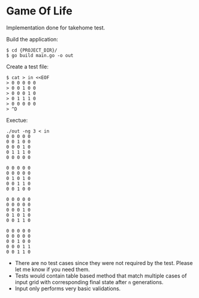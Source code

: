 # Game Of Life

Implementation done for takehome test.

Build the application:
```
$ cd {PROJECT_DIR}/
$ go build main.go -o out
```

Create a test file:
```
$ cat > in <<EOF
> 0 0 0 0 0
> 0 0 1 0 0
> 0 0 0 1 0
> 0 1 1 1 0
> 0 0 0 0 0
> ^D
```

Exectue:
```
./out -ng 3 < in
0 0 0 0 0 
0 0 1 0 0 
0 0 0 1 0 
0 1 1 1 0 
0 0 0 0 0 

0 0 0 0 0 
0 0 0 0 0 
0 1 0 1 0 
0 0 1 1 0 
0 0 1 0 0 

0 0 0 0 0 
0 0 0 0 0 
0 0 0 1 0 
0 1 0 1 0 
0 0 1 1 0 

0 0 0 0 0 
0 0 0 0 0 
0 0 1 0 0 
0 0 0 1 1 
0 0 1 1 0 
```

* There are no test cases since they were not required by the test. Please let me know if you need them.
* Tests would contain table based method that match multiple cases of input grid with corresponding final state after `n` generations.
* Input only performs very basic validations.
